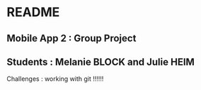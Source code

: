 # README 
## Mobile App 2 : Group Project 
## Students : Melanie BLOCK and Julie HEIM

Challenges : working with git !!!!!!
